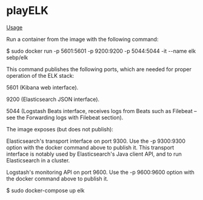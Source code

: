 # playELK

[Usage](https://elk-docker.readthedocs.io/#usage)

Run a container from the image with the following command:

$ sudo docker run -p 5601:5601 -p 9200:9200 -p 5044:5044 -it --name elk sebp/elk

This command publishes the following ports, which are needed for proper operation of the ELK stack:

5601 (Kibana web interface).

9200 (Elasticsearch JSON interface).

5044 (Logstash Beats interface, receives logs from Beats such as Filebeat – see the Forwarding logs with Filebeat section).

The image exposes (but does not publish):

Elasticsearch's transport interface on port 9300. Use the -p 9300:9300 option with the docker command above to publish it. This transport interface is notably used by Elasticsearch's Java client API, and to run Elasticsearch in a cluster.

Logstash's monitoring API on port 9600. Use the -p 9600:9600 option with the docker command above to publish it.

$ sudo docker-compose up elk

